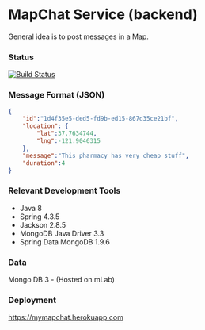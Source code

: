 MapChat Service (backend)
=========================

General idea is to post messages in a Map.

### Status
[![Build Status](https://travis-ci.org/hoofmen/mapchat_service.svg?branch=master)](https://github.com/hoofmen/mapchat_service)

### Message Format (JSON)
```json
{
	"id":"1d4f35e5-ded5-fd9b-ed15-867d35ce21bf",
	"location": {
		"lat":37.7634744,
		"lng":-121.9046315
	},
	"message":"This pharmacy has very cheap stuff",
	"duration":4
}
```

### Relevant Development Tools
* Java 8
* Spring 4.3.5
* Jackson 2.8.5
* MongoDB Java Driver 3.3
* Spring Data MongoDB 1.9.6

### Data
Mongo DB 3 - (Hosted on mLab)

### Deployment
https://mymapchat.herokuapp.com

